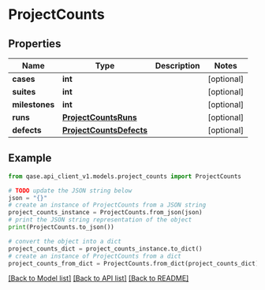 # ProjectCounts


## Properties

Name | Type | Description | Notes
------------ | ------------- | ------------- | -------------
**cases** | **int** |  | [optional] 
**suites** | **int** |  | [optional] 
**milestones** | **int** |  | [optional] 
**runs** | [**ProjectCountsRuns**](ProjectCountsRuns.md) |  | [optional] 
**defects** | [**ProjectCountsDefects**](ProjectCountsDefects.md) |  | [optional] 

## Example

```python
from qase.api_client_v1.models.project_counts import ProjectCounts

# TODO update the JSON string below
json = "{}"
# create an instance of ProjectCounts from a JSON string
project_counts_instance = ProjectCounts.from_json(json)
# print the JSON string representation of the object
print(ProjectCounts.to_json())

# convert the object into a dict
project_counts_dict = project_counts_instance.to_dict()
# create an instance of ProjectCounts from a dict
project_counts_from_dict = ProjectCounts.from_dict(project_counts_dict)
```
[[Back to Model list]](../README.md#documentation-for-models) [[Back to API list]](../README.md#documentation-for-api-endpoints) [[Back to README]](../README.md)


